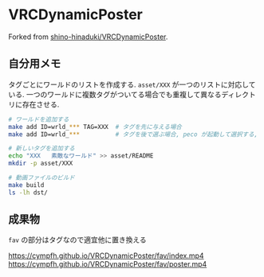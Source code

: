 # VRCDynamicPoster

Forked from [shino-hinaduki/VRCDynamicPoster](https://github.com/shino-hinaduki/VRCDynamicPoster).

## 自分用メモ

タグごとにワールドのリストを作成する.
`asset/XXX` が一つのリストに対応している.
一つのワールドに複数タグがついてる場合でも重複して異なるディレクトリに存在させる.

```bash
# ワールドを追加する
make add ID=wrld_*** TAG=XXX  # タグを先に与える場合
make add ID=wrld_***          # タグを後で選ぶ場合, peco が起動して選択する, 複数選択可

# 新しいタグを追加する
echo "XXX	素敵なワールド" >> asset/README
mkdir -p asset/XXX

# 動画ファイルのビルド
make build
ls -lh dst/
```

## 成果物

`fav` の部分はタグなので適宜他に置き換える

https://cympfh.github.io/VRCDynamicPoster/fav/index.mp4
https://cympfh.github.io/VRCDynamicPoster/fav/poster.mp4
